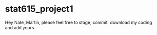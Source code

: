 # stat615_project1

Hey Nate, Martin, please feel free to stage, commit, download my coding and add yours.
